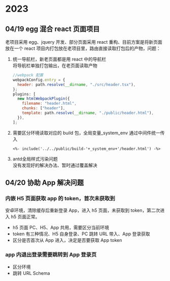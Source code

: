 # 2023

## 04/19 egg 混合 react 页面项目

老项目采用 egg、jquery 开发、部分页面采用 react 重构、目前方案是将新页面放在一个 react 项目内打包放在老项目里，路由直接读取打包后的产物，问题：

1. 统一导航栏，新老页面都是用 react 中的导航栏  
    将导航栏单独打包输出，在老页面读取产物

   ```js
   //webpack 配置
   webpackConfig.entry = {
     header: path.resolve(__dirname, "./src/header.tsx"),
   };
   plugins: [
     new htmlWebpackPlugin({
       filename: "header.html",
       chunks: ["header"],
       template: path.resolve(__dirname, "./public/header.html"),
     }),
   ];
   ```

2. 需要区分环境读取对应的 build 包，全局变量\_system_env 通过中间件统一传入

   ```ejs
   <%- include('../../public/build-'+_system_env+'/header.html') -%>
   ```
  
3. antd全局样式污染问题  
  没有发现好的解决办法、暂时通过覆盖解决

## 04/20 协助 App 解决问题

### 内嵌 H5 页面获取 app 的 token，首次未获取到

安卓环境，清除缓存后重新登录 App，进入 h5 页面，未获取到 token，第二次进入 h5 页面正常。

- h5 页面 PC、H5、App 共用，需要区分当前环境
- token 有三种情况、H5 自身登录、PC 跳转 URL 带入、App 登录获取
- 区分是否首次从 App 进入，决定是否要获取 App token

### app 内退出登录需要跳转到 App 登录页

- 区分环境
- 跳转 URL Schema
